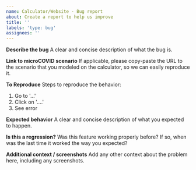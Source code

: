 ```yaml
---
name: Calculator/Website - Bug report
about: Create a report to help us improve
title: ''
labels: 'type: bug'
assignees: ''
---
```


**Describe the bug**
A clear and concise description of what the bug is.

**Link to microCOVID scenario**
If applicable, please copy-paste the URL to the scenario that you modeled on the calculator, so we can easily reproduce it.

**To Reproduce**
Steps to reproduce the behavior:

1. Go to '...'
2. Click on '....'
3. See error

**Expected behavior**
A clear and concise description of what you expected to happen.

**Is this a regression?**
Was this feature working properly before? If so, when was the last time it worked the way you expected?

**Additional context / screenshots**
Add any other context about the problem here, including any screenshots.
